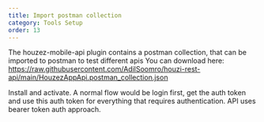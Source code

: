 ```yaml
---
title: Import postman collection
category: Tools Setup
order: 13
---
```


The houzez-mobile-api plugin contains a postman collection, that can be imported to postman to test different apis
You can download here: 
https://raw.githubusercontent.com/AdilSoomro/houzi-rest-api/main/HouzezAppApi.postman_collection.json

Install and activate.
A normal flow would be login first, get the auth token and use this auth token for everything that requires authentication.
API uses bearer token auth approach.
